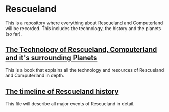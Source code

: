 # Rescueland

This is a repository where everything about Rescueland and Computerland will be recorded. This includes the technology, the history  and the planets (so far).

## [The Technology of Rescueland, Computerland and it's surrounding Planets](https://github.com/hermonochy/Rescueland_books/blob/main/The%20Technology%20of%20Rescueland%2C%20Computerland%20and%20it's%20surrounding%20Planets.md)

This is a book that explains all the technology and resources of Rescueland and Computerland in depth.

## [The timeline of Rescueland history](https://github.com/hermonochy/Rescueland_books/blob/main/The%20timeline%20of%20Resueland%20history.md)

This file will describe all major events of Rescueland in detail.


